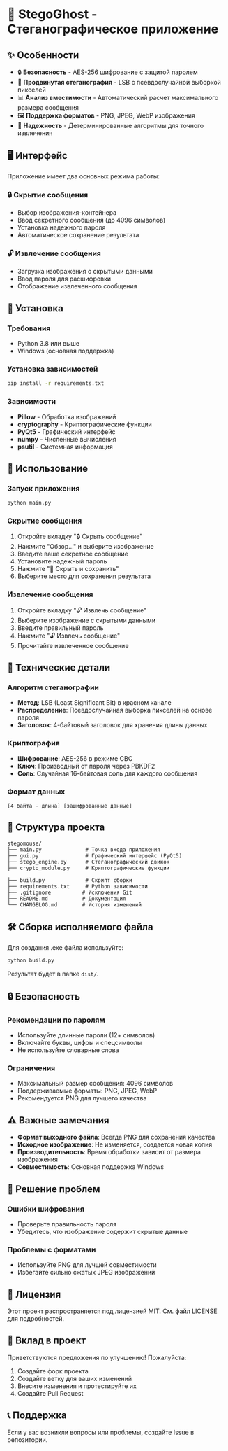 # 🔐 StegoGhost - Стеганографическое приложение

## ✨ Особенности

- 🔒 **Безопасность** - AES-256 шифрование с защитой паролем
- 🎯 **Продвинутая стеганография** - LSB с псевдослучайной выборкой пикселей
- 📊 **Анализ вместимости** - Автоматический расчет максимального размера сообщения
- 🖼️ **Поддержка форматов** - PNG, JPEG, WebP изображения
- 💪 **Надежность** - Детерминированные алгоритмы для точного извлечения

## 🖥️ Интерфейс

Приложение имеет два основных режима работы:

### 🔒 Скрытие сообщения
- Выбор изображения-контейнера
- Ввод секретного сообщения (до 4096 символов)
- Установка надежного пароля
- Автоматическое сохранение результата

### 🔓 Извлечение сообщения  
- Загрузка изображения с скрытыми данными
- Ввод пароля для расшифровки
- Отображение извлеченного сообщения

## 🚀 Установка

### Требования
- Python 3.8 или выше
- Windows (основная поддержка)

### Установка зависимостей

```bash
pip install -r requirements.txt
```

### Зависимости
- **Pillow** - Обработка изображений
- **cryptography** - Криптографические функции
- **PyQt5** - Графический интерфейс
- **numpy** - Численные вычисления
- **psutil** - Системная информация

## 🎯 Использование

### Запуск приложения

```bash
python main.py
```

### Скрытие сообщения

1. Откройте вкладку "🔒 Скрыть сообщение"
2. Нажмите "Обзор..." и выберите изображение
3. Введите ваше секретное сообщение
4. Установите надежный пароль
5. Нажмите "🔐 Скрыть и сохранить"
6. Выберите место для сохранения результата

### Извлечение сообщения

1. Откройте вкладку "🔓 Извлечь сообщение"
2. Выберите изображение с скрытыми данными
3. Введите правильный пароль
4. Нажмите "🔓 Извлечь сообщение"
5. Прочитайте извлеченное сообщение

## 🔧 Технические детали

### Алгоритм стеганографии
- **Метод**: LSB (Least Significant Bit) в красном канале
- **Распределение**: Псевдослучайная выборка пикселей на основе пароля
- **Заголовок**: 4-байтовый заголовок для хранения длины данных

### Криптография
- **Шифрование**: AES-256 в режиме CBC
- **Ключ**: Производный от пароля через PBKDF2
- **Соль**: Случайная 16-байтовая соль для каждого сообщения

### Формат данных
```
[4 байта - длина] [зашифрованные данные]
```

## 📁 Структура проекта

```
stegomouse/
├── main.py              # Точка входа приложения
├── gui.py               # Графический интерфейс (PyQt5)
├── stego_engine.py      # Стеганографический движок
├── crypto_module.py     # Криптографические функции

├── build.py             # Скрипт сборки
├── requirements.txt     # Python зависимости
├── .gitignore          # Исключения Git
├── README.md           # Документация
└── CHANGELOG.md        # История изменений
```

## 🛠️ Сборка исполняемого файла

Для создания .exe файла используйте:

```bash
python build.py
```

Результат будет в папке `dist/`.

## 🔒 Безопасность

### Рекомендации по паролям
- Используйте длинные пароли (12+ символов)
- Включайте буквы, цифры и спецсимволы
- Не используйте словарные слова

### Ограничения
- Максимальный размер сообщения: 4096 символов
- Поддерживаемые форматы: PNG, JPEG, WebP
- Рекомендуется PNG для лучшего качества

## ⚠️ Важные замечания

- **Формат выходного файла**: Всегда PNG для сохранения качества
- **Исходное изображение**: Не изменяется, создается новая копия
- **Производительность**: Время обработки зависит от размера изображения
- **Совместимость**: Основная поддержка Windows

## 🐛 Решение проблем

### Ошибки шифрования
- Проверьте правильность пароля
- Убедитесь, что изображение содержит скрытые данные

### Проблемы с форматами
- Используйте PNG для лучшей совместимости
- Избегайте сильно сжатых JPEG изображений

## 📄 Лицензия

Этот проект распространяется под лицензией MIT. См. файл LICENSE для подробностей.

## 🤝 Вклад в проект

Приветствуются предложения по улучшению! Пожалуйста:

1. Создайте форк проекта
2. Создайте ветку для ваших изменений
3. Внесите изменения и протестируйте их
4. Создайте Pull Request

## 📞 Поддержка

Если у вас возникли вопросы или проблемы, создайте Issue в репозитории.
